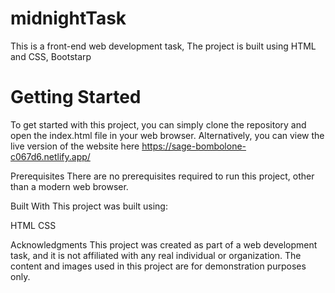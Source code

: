 # midnightTask

This is a front-end web development task, The project is built using HTML and CSS, Bootstarp 

# Getting Started

To get started with this project, you can simply clone the repository and open the index.html file in your web browser. Alternatively, you can view the live version of the website here https://sage-bombolone-c067d6.netlify.app/

Prerequisites
There are no prerequisites required to run this project, other than a modern web browser.

Built With
This project was built using:

HTML CSS

Acknowledgments
This project was created as part of a web development task, and it is not affiliated with any real individual or organization. The content and images used in this project are for demonstration purposes only.
